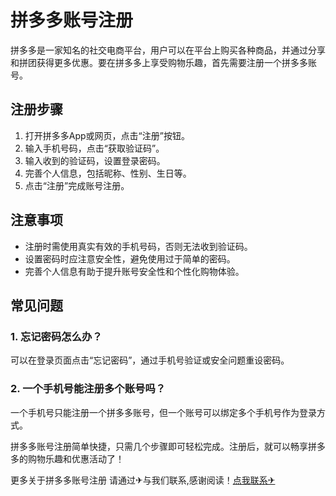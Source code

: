 # 拼多多账号注册

拼多多是一家知名的社交电商平台，用户可以在平台上购买各种商品，并通过分享和拼团获得更多优惠。要在拼多多上享受购物乐趣，首先需要注册一个拼多多账号。

## 注册步骤

1. 打开拼多多App或网页，点击“注册”按钮。
2. 输入手机号码，点击“获取验证码”。
3. 输入收到的验证码，设置登录密码。
4. 完善个人信息，包括昵称、性别、生日等。
5. 点击“注册”完成账号注册。

## 注意事项

- 注册时需使用真实有效的手机号码，否则无法收到验证码。
- 设置密码时应注意安全性，避免使用过于简单的密码。
- 完善个人信息有助于提升账号安全性和个性化购物体验。

## 常见问题

### 1. 忘记密码怎么办？
可以在登录页面点击“忘记密码”，通过手机号验证或安全问题重设密码。

### 2. 一个手机号能注册多个账号吗？
一个手机号只能注册一个拼多多账号，但一个账号可以绑定多个手机号作为登录方式。

拼多多账号注册简单快捷，只需几个步骤即可轻松完成。注册后，就可以畅享拼多多的购物乐趣和优惠活动了！

更多关于拼多多账号注册 请通过✈与我们联系,感谢阅读！[点我联系✈](https://edge.G208.com)